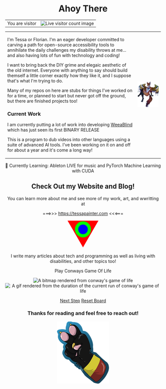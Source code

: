 <center>

# Ahoy There

<table>
	<tr>
		<td>You are visitor</td>
		<td><img src="https://profile-counter.glitch.me/{FlorianEagox}/count.svg" alt="Live visitor count image" /></td>
	</tr>
</table>

<table border="0">
	<tr>
		<td>
			<p>I'm Tessa or Florian. I'm an eager developer committed to carving a path for open-source accessibility tools to annihilate the daily challenges my disability throws at me... and also having lots of fun with technology and coding!</p>
			<p>I want to bring back the DIY grime and elegaic aesthetic of the old internet. Everyone with anything to say should build themself a little corner exactly how they like it, and I suppose that's what I'm trying to do.</p>
			<p>Many of my repos on here are stubs for things I've worked on for a time, or planned to start but never got off the ground, but there are finished projects too!</p>
			<h3>Current Work</h3>
			<p>I am currently putting a lot of work into developing <a href="https://github.com/FlorianEagox/WeeaBlind">WeeaBlind</a> which has just seen its first BINARY RELEASE</p>
			<p>This is a program to dub videos into other languages using a suite of advanced AI tools. I've been working on it on and off for about a year and it's come a long way!</p>
		</td>
		<td>
			<img src="florian.png" alt="A PNG of my fursona Florian, the same charecter in the bio. They are a red fox/gold eagle hybrid with big beautiful wings, and a dazzling triangle embedded in their chest">
		</td>
	</tr>
</table>

🌱 Currently Learning: Ableton LIVE for music and PyTorch Machine Learning with CUDA

## Check Out my Website and Blog!

You can learn more about me and see more of my work, art, and wwritting at

===>>> https://tessapainter.com <<<===

<a href="https://tessapainter.com"><svg width="103" height="89" class="strokeless" data-v-988bc44a="" data-v-1a479c7e=""><defs id="genericDefs" data-v-988bc44a=""></defs> <g data-v-988bc44a=""><g style="fill:red;stroke-linecap:round;stroke:red" data-v-988bc44a=""><path d="M1 1 L51 87 L101 1 Z" style="stroke:none" data-v-988bc44a=""></path></g> <g style="stroke-linecap:round" data-v-988bc44a=""><path d="M1 1 L51 87 L101 1 Z" style="fill:none" data-v-988bc44a=""></path> <circle r="25.9808" id="circle-green" cx="51" cy="29" style="fill:#0f0;stroke:none" data-v-988bc44a=""></circle> <circle r="25.9808" cx="51" cy="29" style="fill:none" data-v-988bc44a=""></circle> <circle r="15.5885" id="circle-blue" cx="51" cy="29" style="fill:#00f;stroke:none" data-v-988bc44a=""></circle> <circle r="15.5885" cx="51" cy="29" style="fill:none" data-v-988bc44a=""></circle></g></g></svg></a>

I write many articles about tech and programming as well as living with disabilities, and other topics too!


Play Conways Game Of Life

<img src="https://api.tessapainter.com/conway/bitmap" alt="A bitmap rendered from conway's game of life">
<img src="https://api.tessapainter.com/conway/gif" alt="A gif rendered from the duration of the current run of conway's game of life">

<!-- ![Next Step](https://img.shields.io/badge/Next-Step-Orange?style=plastic&logo=dependbot&logoColor=orange&labelColor=orange&color=orange&link=https%3A%2F%2Fapi.tessapainter.com%2Fconway%2Fstep%3Fgh%3Dtrue) -->
[Next Step](https://api.tessapainter.com/conway/step?gh=true)
[Reset Board](https://api.tessapainter.com/conway/reset?gh=true)

### Thanks for reading and feel free to reach out!

![A png of the paw of the charecter from my profile picture giving a piece sign](paw.png)

</center>
<!--
**FlorianEagox/FlorianEagox** is a ✨ _special_ ✨ repository because its `README.md` (this file) appears on your GitHub profile.

Here are some ideas to get you started:

- 🔭 I’m currently working on ...
- 🌱 I’m currently learning ...
- 👯 I’m looking to collaborate on ...
- 🤔 I’m looking for help with ...
- 💬 Ask me about ...
- 📫 How to reach me: ...
- 😄 Pronouns: ...
- ⚡ Fun fact: ...
-->
